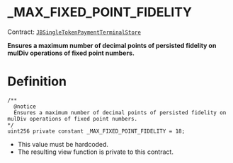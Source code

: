# _MAX_FIXED_POINT_FIDELITY

Contract: [`JBSingleTokenPaymentTerminalStore`](/api/contracts/jbsingletokenpaymentterminalstore/README.md)​‌

**Ensures a maximum number of decimal points of persisted fidelity on mulDiv operations of fixed point numbers.** 

# Definition

```
/**
  @notice
  Ensures a maximum number of decimal points of persisted fidelity on mulDiv operations of fixed point numbers. 
*/
uint256 private constant _MAX_FIXED_POINT_FIDELITY = 18;
```

* This value must be hardcoded.
* The resulting view function is private to this contract.
